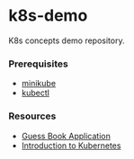 # k8s-demo

K8s concepts demo repository.

### Prerequisites

* [minikube](minikube.md)
* [kubectl](kubectl.md)

### Resources

* [Guess Book Application](https://kubernetes.io/docs/tutorials/stateless-application/guestbook/)
* [Introduction to Kubernetes](https://www.edx.org/learn/kubernetes/the-linux-foundation-introduction-to-kubernetes)

